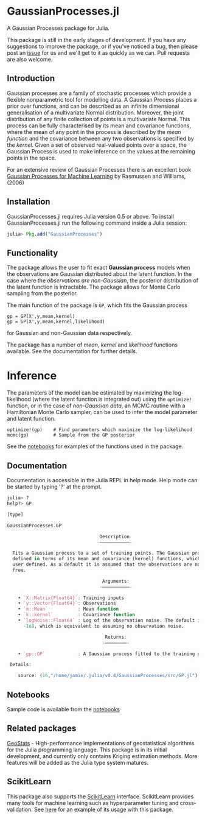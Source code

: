 # GaussianProcesses.jl

A Gaussian Processes package for Julia. 

This package is still in the early stages of development. If you have any suggestions to improve the package, or if you've noticed a bug, then please post an [issue](https://github.com/STOR-i/GaussianProcesses.jl/issues/new) for us and we'll get to it as quickly as we can. Pull requests are also welcome.

## Introduction

Gaussian processes are a family of stochastic processes which provide a flexible nonparametric tool for modelling data. A Gaussian Process places a prior over functions, and can be described as an infinite dimensional generalisation of a multivariate Normal distribution. Moreover, the joint distribution of any finite collection of points is a multivariate Normal. This process can be fully characterised by its mean and covariance functions, where the mean of any point in the process is described by the *mean function* and the covariance between any two observations is specified by the *kernel*. Given a set of observed real-valued points over a space, the Gaussian Process is used to make inference on the values at the remaining points in the space.

For an extensive review of Gaussian Processes there is an excellent book [Gaussian Processes for Machine Learning](http://www.gaussianprocess.org/gpml/chapters/RW.pdf) by Rasmussen and Williams, (2006)

## Installation

GaussianProcesses.jl requires Julia version 0.5 or above. To install GaussianProcesses.jl run the following command inside a Julia session:

```julia
julia> Pkg.add("GaussianProcesses")
```
## Functionality

The package allows the user to fit exact **Gaussian process** models when the observations are Gaussian distributed about the latent function. In the case where the *observations are non-Gaussian*, the posterior distribution of the latent function is intractable. The package allows for Monte Carlo sampling from the posterior.

The main function of the package is `GP`, which fits the Gaussian process
```
gp = GP(X',y,mean,kernel)
gp = GP(X',y,mean,kernel,likelihood)
```
for Gaussian and non-Gaussian data respectively.

The package has a number of *mean*, *kernel* and *likelihood* functions available. See the documentation for further details.

# Inference

The parameters of the model can be estimated by maximizing the log-likelihood (where the latent function is integrated out) using the `optimize!` function, or in the case of *non-Gaussian data*, an MCMC routine with a Hamiltonian Monte Carlo sampler, can be used to infer the model parameter and latent function. 

```
optimize!(gp)    # Find parameters which maximize the log-likelihood
mcmc(gp)         # Sample from the GP posterior
```
See the [notebooks](https://github.com/STOR-i/GaussianProcesses.jl/tree/master/notebooks) for examples of the functions used in the package.

## Documentation

Documentation is accessible in the Julia REPL in help mode. Help mode can be started by typing '?' at the prompt.

```julia
julia> ?
help?> GP

[type]

GaussianProcesses.GP

                                  Description
                                 -–––––––––––-

  Fits a Gaussian process to a set of training points. The Gaussian process is
  defined in terms of its mean and covariance (kernel) functions, which are
  user defined. As a default it is assumed that the observations are noise
  free.

                                   Arguments:
                                  -––––––––––-

    • `X::Matrix{Float64}`: Training inputs
    • `y::Vector{Float64}`: Observations
    • `m::Mean`           : Mean function
    • `k::kernel`         : Covariance function
    • `logNoise::Float64` : Log of the observation noise. The default is
      -1e8, which is equivalent to assuming no observation noise.

                                    Returns:
                                   -––––––––-

    • `gp::GP`            : A Gaussian process fitted to the training data

 Details:

	source: (16,"/home/jamie/.julia/v0.4/GaussianProcesses/src/GP.jl")
```

## Notebooks

Sample code is available from the [notebooks](https://github.com/STOR-i/GaussianProcesses.jl/tree/master/notebooks)

## Related packages

[GeoStats](https://github.com/juliohm/GeoStats.jl) - High-performance implementations of geostatistical algorithms for the Julia programming language. This package is in its initial development, and currently only contains Kriging estimation methods. More features will be added as the Julia type system matures.

## ScikitLearn

This package also supports the [ScikitLearn](https://github.com/cstjean/ScikitLearn.jl) interface. ScikitLearn provides many tools for machine learning such as hyperparameter tuning and cross-validation. See [here](https://github.com/cstjean/ScikitLearn.jl/blob/master/examples/Gaussian_Processes_Julia.ipynb) for an example of its usage with this package.
